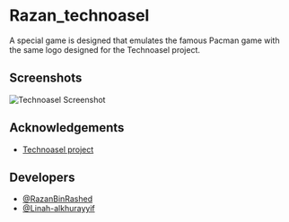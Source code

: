 
# Razan_technoasel

 A special game is designed that emulates the famous Pacman game with the same logo designed for the Technoasel project.


## Screenshots

![Technoasel Screenshot](https://user-images.githubusercontent.com/73877424/158907003-c5a51e0a-c11a-4687-87b1-ba13b289cb8e.png)


## Acknowledgements

 - [Technoasel project](https://drive.google.com/file/d/15GNh0cgzLAZhLeydnxkk4hYQOGlbYQRe/view)
## Developers 

- [@RazanBinRashed](https://github.com/RazanBinRashed)
- [@Linah-alkhurayyif](https://github.com/Linah-alkhurayyif)
